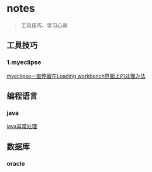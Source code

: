 # notes
> 工具技巧、学习心得

## 工具技巧

### 1.myeclipse

[myeclipse一直停留在Loading workbench界面上的处理办法](https://github.com/mHeartbeats/notes/issues/1)

## 编程语言

### java

[java异常处理](https://github.com/mHeartbeats/notes/issues/2)

## 数据库

### oracle

